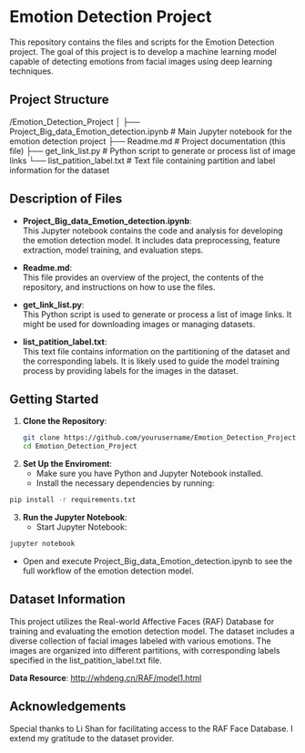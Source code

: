 # Emotion Detection Project

This repository contains the files and scripts for the Emotion Detection project. The goal of this project is to develop a machine learning model capable of detecting emotions from facial images using deep learning techniques.

## Project Structure
/Emotion_Detection_Project
│
├── Project_Big_data_Emotion_detection.ipynb # Main Jupyter notebook for the emotion detection project
├── Readme.md # Project documentation (this file)
├── get_link_list.py # Python script to generate or process list of image links
└── list_patition_label.txt # Text file containing partition and label information for the dataset

## Description of Files

- **Project_Big_data_Emotion_detection.ipynb**:  
  This Jupyter notebook contains the code and analysis for developing the emotion detection model. It includes data preprocessing, feature extraction, model training, and evaluation steps.

- **Readme.md**:  
  This file provides an overview of the project, the contents of the repository, and instructions on how to use the files.

- **get_link_list.py**:  
  This Python script is used to generate or process a list of image links. It might be used for downloading images or managing datasets.

- **list_patition_label.txt**:  
  This text file contains information on the partitioning of the dataset and the corresponding labels. It is likely used to guide the model training process by providing labels for the images in the dataset.

## Getting Started

1. **Clone the Repository**:
   ```bash
   git clone https://github.com/yourusername/Emotion_Detection_Project.git
   cd Emotion_Detection_Project
   ```
2. **Set Up the Enviroment**:
   - Make sure you have Python and Jupyter Notebook installed.
   - Install the necessary dependencies by running:
```bash
pip install -r requirements.txt
```

3. **Run the Jupyter Notebook**:
   - Start Jupyter Notebook:
```bash
jupyter notebook
```
  - Open and execute Project_Big_data_Emotion_detection.ipynb to see the full workflow of the emotion detection model.

## Dataset Information
This project utilizes the Real-world Affective Faces (RAF) Database for training and evaluating the emotion detection model. The dataset includes a diverse collection of facial images labeled with various emotions. The images are organized into different partitions, with corresponding labels specified in the list_patition_label.txt file.

**Data Resource**: http://whdeng.cn/RAF/model1.html

## Acknowledgements
Special thanks to Li Shan for facilitating access to the RAF Face Database. I extend my gratitude to the dataset provider. 
